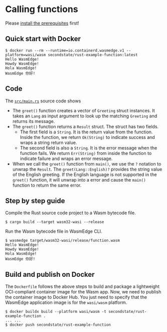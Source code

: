 # Calling functions

Please [install the prerequisites](../README.md) first!

## Quick start with Docker

```
$ docker run --rm --runtime=io.containerd.wasmedge.v1 --platform=wasi/wasm secondstate/rust-example-function:latest
Hello WasmEdge!
Howdy WasmEdge!
Hola WasmEdge!
WasmEdge 你好!
```

## Code

The [`src/main.rs`](src/main.rs) source code shows

* The `greet()` function creates a vector of `Greeting` struct instances. It takes an `Lang` as input argument to look up the matching `Greeting` and returns its message.
* The `greet()` function returns a `Result` struct. The struct has two fields.
  * The first field is a `String`. It is the return value from the function. Inside the function, we return `Ok(String)` to indicate success and wraps a string return value.
  * The second field is also a `String`. It is the error message when the function fails. We return `Err(String)` from inside the function to indicate failure and wraps an error message.
* When we call the `greet()` function from `main()`, we use the `?` notation to unwrap the `Result`. The `greet(Lang::English)?` provides the string value of the English greeting. If the English language is not supported in the `greet()` function, it will unwrap into a error and cause the `main()` function to return the same error.


## Step by step guide

Compile the Rust source code project to a Wasm bytecode file.

```
$ cargo build --target wasm32-wasi --release
```

Run the Wasm bytecode file in WasmEdge CLI.

```
$ wasmedge target/wasm32-wasi/release/function.wasm
Hello WasmEdge!
Howdy WasmEdge!
Hola WasmEdge!
WasmEdge 你好!
```

## Build and publish on Docker

The `Dockerfile` follows the above steps to build and package a lightweight OCI-compliant container image for the Wasm app.
Now, we need to publish the container image to Docker Hub.
You just need to specify that the WasmEdge application image is for the `wasi/wasm` platform.

```
$ docker buildx build --platform wasi/wasm -t secondstate/rust-example-function .
... ...
$ docker push secondstate/rust-example-function
```
